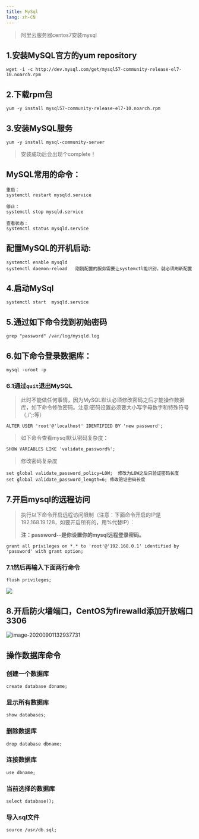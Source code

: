 ```yaml
---
title: MySql
lang: zh-CN
---
```


> 阿里云服务器centos7安装mysql

## 1.安装MySQL官方的yum repository

```shell
wget -i -c http://dev.mysql.com/get/mysql57-community-release-el7-10.noarch.rpm
```

## 2.下载rpm包

```shell
yum -y install mysql57-community-release-el7-10.noarch.rpm
```

## 3.安装MySQL服务

```shell
yum -y install mysql-community-server
```

> 安装成功后会出现个complete！

## MySQL常用的命令：

```shell
重启：
systemctl restart mysqld.service

停止：
systemctl stop mysqld.service

查看状态：
systemctl status mysqld.service
```

## 配置MySQL的开机启动:

```shell
systemctl enable mysqld
systemctl daemon-reload   刚刚配置的服务需要让systemctl能识别，就必须刷新配置
```

## 4.启动MySql

```shell
systemctl start  mysqld.service
```

## 5.通过如下命令找到初始密码

```shell
grep "password" /var/log/mysqld.log
```

## 6.如下命令登录数据库：

```shell
mysql -uroot -p
```

### 6.1通过`quit`退出MySQL

> 此时不能做任何事情，因为MySQL默认必须修改密码之后才能操作数据库，如下命令修改密码。注意:密码设置必须要大小写字母数字和特殊符号（,/';:等）

```shell
ALTER USER 'root'@'localhost' IDENTIFIED BY 'new password';
```



>  如下命令查看mysql默认密码复杂度：

```shell
SHOW VARIABLES LIKE 'validate_password%';
```

> 修改密码复杂度

```shell
set global validate_password_policy=LOW;  修改为LOW之后只验证密码长度
set global validate_password_length=6; 修改验证密码长度
```

## 7.开启mysql的远程访问

> 执行以下命令开启远程访问限制（注意：下面命令开启的IP是 192.168.19.128，如要开启所有的，用%代替IP）：
>
> **注：password--是你设置你的mysql远程登录密码。**

```shell
grant all privileges on *.* to 'root'@'192.168.0.1' identified by 'password' with grant option;
```

### 7.1然后再输入下面两行命令

```shell
flush privileges;
```

![](https://cdn.jsdelivr.net/gh/Monster58/pictureBed/typora/1780831-20200223141433774-1613386939.png)

## 8.开启防火墙端口，CentOS为firewalld添加开放端口3306

![image-20200901132937731](https://cdn.jsdelivr.net/gh/Monster58/pictureBed/typora/image-20200901132937731.png)

## 操作数据库命令

### 创建一个数据库

```shell
create database dbname;
```

### 显示所有数据库

```shell
show databases;
```

### 删除数据库

```shell
drop database dbname;
```

### 连接数据库

```shell
use dbname;
```



### 当前选择的数据库

```shell
select database();
```

### 导入sql文件

```shell
source /usr/db.sql;
```





